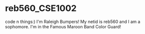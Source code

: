 # reb560_CSE1002
code n things:)
I'm Raleigh Bumpers!
My netid is reb560 and I am a sophomore.
I'm in the Famous Maroon Band Color Guard!
